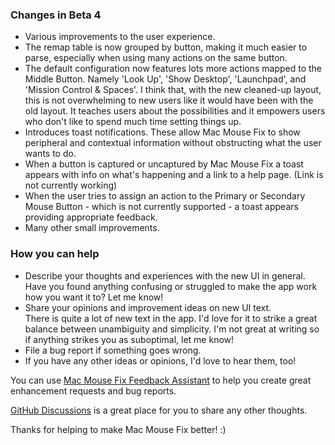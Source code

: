 ### Changes in Beta 4

- Various improvements to the user experience.
- The remap table is now grouped by button, making it much easier to parse, especially when using many actions on the same button.
- The default configuration now features lots more actions mapped to the Middle Button. Namely 'Look Up', 'Show Desktop', 'Launchpad', and 'Mission Control & Spaces'. I think that, with the new cleaned-up layout, this is not overwhelming to new users like it would have been with the old layout. It teaches users about the possibilities and it empowers users who don't like to spend much time setting things up.
- Introduces toast notifications. These allow Mac Mouse Fix to show peripheral and contextual information without obstructing what the user wants to do.
- When a button is captured or uncaptured by Mac Mouse Fix a toast appears with info on what's happening and a link to a help page. (Link is not currently working)
- When the user tries to assign an action to the Primary or Secondary Mouse Button - which is not currently supported - a toast appears providing appropriate feedback.
- Many other small improvements.

### How you can help

- Describe your thoughts and experiences with the new UI in general. Have you found anything confusing or struggled to make the app work how you want it to? Let me know!
- Share your opinions and improvement ideas on new UI text.\
   There is quite a lot of new text in the app. I'd love for it to strike a great balance between unambiguity and simplicity. I'm not great at writing so if anything strikes you as suboptimal, let me know!
- File a bug report if something goes wrong.
- If you have any other ideas or opinions, I'd love to hear them, too!

You can use [Mac Mouse Fix Feedback Assistant](https://github.com/noah-nuebling/mac-mouse-fix/issues/new/choose) to help you create great enhancement requests and bug reports.

[GitHub Discussions](https://github.com/noah-nuebling/mac-mouse-fix/discussions/82) is a great place for you to share any other thoughts.

Thanks for helping to make Mac Mouse Fix better! :)